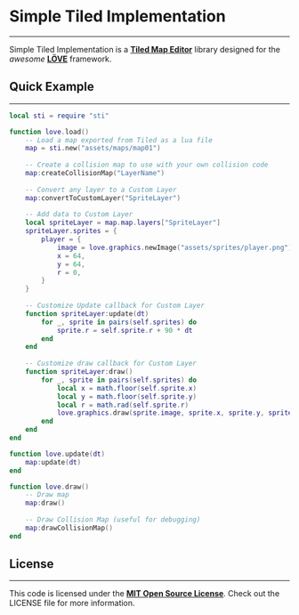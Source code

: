 Simple Tiled Implementation
==
---
Simple Tiled Implementation is a [**Tiled Map Editor**][Tiled] library designed for the *awesome* [**LÖVE**][LOVE] framework.

Quick Example
--
---
```lua     
local sti = require "sti"

function love.load()
	-- Load a map exported from Tiled as a lua file
	map = sti.new("assets/maps/map01")
	
	-- Create a collision map to use with your own collision code
	map:createCollisionMap("LayerName")
	
	-- Convert any layer to a Custom Layer
	map:convertToCustomLayer("SpriteLayer")
	
	-- Add data to Custom Layer
	local spriteLayer = map.map.layers["SpriteLayer"]
	spriteLayer.sprites = {
		player = {
			image = love.graphics.newImage("assets/sprites/player.png"),
			x = 64,
			y = 64,
			r = 0,
		}
	}
	
	-- Customize Update callback for Custom Layer
	function spriteLayer:update(dt)
		for _, sprite in pairs(self.sprites) do
			sprite.r = self.sprite.r + 90 * dt
		end
	end
	
	-- Customize draw callback for Custom Layer
	function spriteLayer:draw()
		for _, sprite in pairs(self.sprites) do
			local x = math.floor(self.sprite.x)
			local y = math.floor(self.sprite.y)
			local r = math.rad(self.sprite.r)
			love.graphics.draw(sprite.image, sprite.x, sprite.y, sprite.r)
		end
	end
end

function love.update(dt)
	map:update(dt)
end

function love.draw()
	-- Draw map
	map:draw()
	
	-- Draw Collision Map (useful for debugging)
	map:drawCollisionMap()
end

```

License
--
---
This code is licensed under the [**MIT Open Source License**][MIT]. Check out the LICENSE file for more information.

[Tiled]: http://www.mapeditor.org/
[LOVE]: https://www.love2d.org/
[MIT]: http://www.opensource.org/licenses/mit-license.html